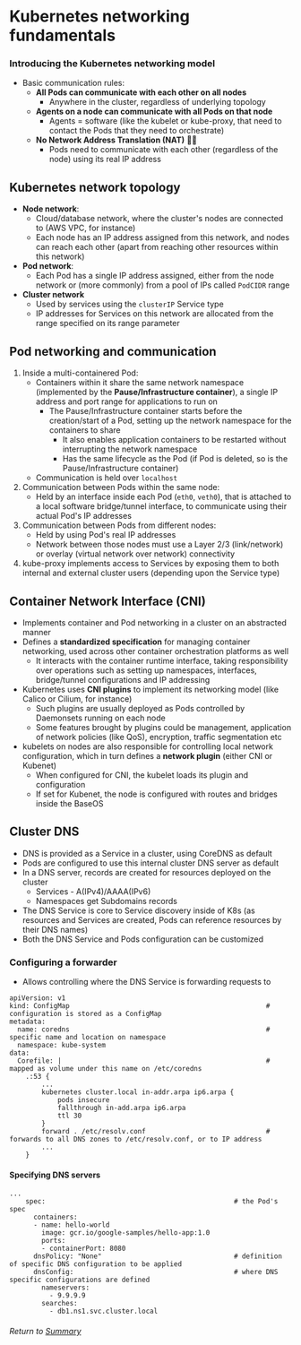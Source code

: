 # Kubernetes networking fundamentals

### Introducing the Kubernetes networking model
- Basic communication rules:
    - **All Pods can communicate with each other on all nodes**
        - Anywhere in the cluster, regardless of underlying topology
    - **Agents on a node can communicate with all Pods on that node**
        - Agents = software (like the kubelet or kube-proxy, that need to contact the Pods that they need to orchestrate)
    - **No Network Address Translation (NAT)** 🚫🛜
        - Pods need to communicate with each other (regardless of the node) using its real IP address

## Kubernetes network topology
- **Node network**:
    - Cloud/database network, where the cluster's nodes are connected to (AWS VPC, for instance)
    - Each node has an IP address assigned from this network, and nodes can reach each other (apart from reaching other resources within this network)
- **Pod network**:
    - Each Pod has a single IP address assigned, either from the node network or (more commonly) from a pool of IPs called `PodCIDR` range
- **Cluster network**
    - Used by services using the `clusterIP` Service type
    - IP addresses for Services on this network are allocated from the range specified on its range parameter

## Pod networking and communication
1. Inside a multi-containered Pod:
    - Containers within it share the same network namespace (implemented by the **Pause/Infrastructure container**), a single IP address and port range for applications to run on
        - The Pause/Infrastructure container starts before the creation/start of a Pod, setting up the network namespace for the containers to share
            - It also enables application containers to be restarted without interrupting the network namespace
            - Has the same lifecycle as the Pod (if Pod is deleted, so is the Pause/Infrastructure container)
    - Communication is held over `localhost`
2. Communication between Pods within the same node:
    - Held by an interface inside each Pod (`eth0`, `veth0`), that is attached to a local software bridge/tunnel interface, to communicate using their actual Pod's IP addresses
3. Communication between Pods from different nodes:
    - Held by using Pod's real IP addresses
    - Network between those nodes must use a Layer 2/3 (link/network) or overlay (virtual network over network) connectivity
4. kube-proxy implements access to Services by exposing them to both internal and external cluster users (depending upon the Service type)

## Container Network Interface (CNI)
- Implements container and Pod networking in a cluster on an abstracted manner
- Defines a **standardized specification** for managing container networking, used across other container orchestration platforms as well
    - It interacts with the container runtime interface, taking responsibility over operations such as setting up namespaces, interfaces, bridge/tunnel configurations and IP addressing
- Kubernetes uses **CNI plugins** to implement its networking model (like Calico or Cilium, for instance)
    - Such plugins are usually deployed as Pods controlled by Daemonsets running on each node
    - Some features brought by plugins could be management, application of network policies (like QoS), encryption, traffic segmentation etc
- kubelets on nodes are also responsible for controlling local network configuration, which in turn defines a **network plugin** (either CNI or Kubenet)
    - When configured for CNI, the kubelet loads its plugin and configuration
    - If set for Kubenet, the node is configured with routes and bridges inside the BaseOS

## Cluster DNS
- DNS is provided as a Service in a cluster, using CoreDNS as default
- Pods are configured to use this internal cluster DNS server as default
- In a DNS server, records are created for resources deployed on the cluster
    - Services - A(IPv4)/AAAA(IPv6)
    - Namespaces get Subdomains records
- The DNS Service is core to Service discovery inside of K8s (as resources and Services are created, Pods can reference resources by their DNS names)
- Both the DNS Service and Pods configuration can be customized

### Configuring a forwarder
- Allows controlling where the DNS Service is forwarding requests to
```
apiVersion: v1
kind: ConfigMap                                                 # configuration is stored as a ConfigMap
metadata:
  name: coredns                                                 # specific name and location on namespace
  namespace: kube-system
data:                                                               
  Corefile: |                                                   # mapped as volume under this name on /etc/coredns
    .:53 {
        ...
        kubernetes cluster.local in-addr.arpa ip6.arpa {
            pods insecure
            fallthrough in-add.arpa ip6.arpa
            ttl 30
        }
        forward . /etc/resolv.conf                              # forwards to all DNS zones to /etc/resolv.conf, or to IP address
        ...
    }
```

#### Specifying DNS servers
```
...
    spec:                                               # the Pod's spec
      containers:
      - name: hello-world
        image: gcr.io/google-samples/hello-app:1.0
        ports:
        - containerPort: 8080
      dnsPolicy: "None"                                 # definition of specific DNS configuration to be applied
      dnsConfig:                                        # where DNS specific configurations are defined
        nameservers:
          - 9.9.9.9
        searches:
          - db1.ns1.svc.cluster.local
```

###### Return to [Summary](README.md)
